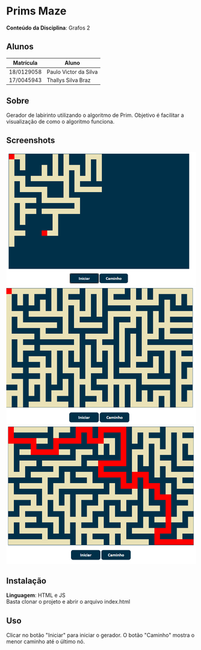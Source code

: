 # Prims Maze

**Conteúdo da Disciplina**: Grafos 2<br>

## Alunos
|Matrícula | Aluno |
| -- | -- |
| 18/0129058 |  Paulo Victor da Silva |
| 17/0045943 |  Thallys Silva Braz |

## Sobre 
Gerador de labirinto utilizando o algoritmo de Prim. Objetivo é facilitar a visualização de como o algoritmo funciona. 

## Screenshots
<img src="https://github.com/projeto-de-algoritmos/grafos2_PrimsMaze/blob/master/images/generating.png" alt="Prims Maze" /> 
<img src="https://github.com/projeto-de-algoritmos/grafos2_PrimsMaze/blob/master/images/generated.png"  alt="Prims Maze" />
<img src="https://github.com/projeto-de-algoritmos/grafos2_PrimsMaze/blob/master/images/path.png"  alt="Prims Maze" />

## Instalação 
**Linguagem**: HTML e JS<br>
Basta clonar o projeto e abrir o arquivo index.html

## Uso 
Clicar no botão "Iniciar" para iniciar o gerador. 
O botão "Caminho" mostra o menor caminho até o último nó.





